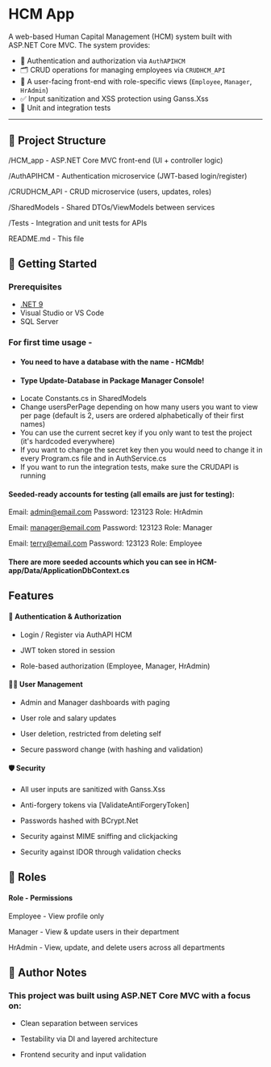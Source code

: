 # HCM App

A web-based Human Capital Management (HCM) system built with ASP.NET Core MVC. The system provides:

- 🔐 Authentication and authorization via `AuthAPIHCM`
- 🗂️ CRUD operations for managing employees via `CRUDHCM_API`
- 👤 A user-facing front-end with role-specific views (`Employee`, `Manager`, `HrAdmin`)
- ✅ Input sanitization and XSS protection using Ganss.Xss
- 🧪 Unit and integration tests

---

## 📂 Project Structure

/HCM_app - ASP.NET Core MVC front-end (UI + controller logic)

/AuthAPIHCM - Authentication microservice (JWT-based login/register)

/CRUDHCM_API - CRUD microservice (users, updates, roles)

/SharedModels - Shared DTOs/ViewModels between services

/Tests - Integration and unit tests for APIs

README.md - This file

## 🚀 Getting Started

### Prerequisites

- [.NET 9](https://dotnet.microsoft.com/en-us/download)
- Visual Studio or VS Code
- SQL Server

### For first time usage - 
- #### You need to have a database with the name - HCMdb!
- #### Type Update-Database in Package Manager Console!
- Locate Constants.cs in SharedModels
- Change usersPerPage depending on how many users you want to view per page (default is 2, users are ordered alphabetically of their first names)
- You can use the current secret key if you only want to test the project (it's hardcoded everywhere)
- If you want to change the secret key then you would need to change it in every Program.cs file and in AuthService.cs
- If you want to run the integration tests, make sure the CRUDAPI is running
#### Seeded-ready accounts for testing (all emails are just for testing):
Email: admin@email.com
Password: 123123
Role: HrAdmin

Email: manager@email.com
Password: 123123
Role: Manager

Email: terry@email.com
Password: 123123
Role: Employee

#### There are more seeded accounts which you can see in HCM-app/Data/ApplicationDbContext.cs

## Features

#### 🔐 Authentication & Authorization

- Login / Register via AuthAPI HCM
  
- JWT token stored in session
  
- Role-based authorization (Employee, Manager, HrAdmin)

#### 🧑‍💼 User Management

- Admin and Manager dashboards with paging

- User role and salary updates

- User deletion, restricted from deleting self

- Secure password change (with hashing and validation)

#### 🛡️ Security

- All user inputs are sanitized with Ganss.Xss

- Anti-forgery tokens via [ValidateAntiForgeryToken]

- Passwords hashed with BCrypt.Net

- Security against MIME sniffing and clickjacking

- Security against IDOR through validation checks

## 🙋 Roles
#### Role - Permissions
Employee -	View profile only

Manager -	View & update users in their department

HrAdmin -	View, update, and delete users across all departments

## 📝 Author Notes

### This project was built using ASP.NET Core MVC with a focus on:

- Clean separation between services

- Testability via DI and layered architecture

- Frontend security and input validation
